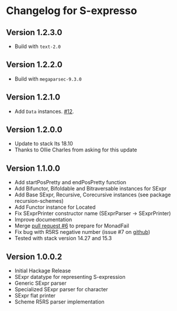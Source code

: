 # Changelog for S-expresso

Version 1.2.3.0
---------------
* Build with `text-2.0`

Version 1.2.2.0
---------------
* Build with `megaparsec-9.3.0`

Version 1.2.1.0
---------------
* Add `Data` instances. [#12](https://github.com/archambaultv/sexpresso/pull/12).

Version 1.2.0.0
---------------
* Update to stack lts 18.10
* Thanks to Ollie Charles from asking for this update

Version 1.1.0.0
---------------

* Add startPosPretty and endPosPretty function
* Add Bifunctor, Bifoldable and Bitraversable instances for SExpr
* Add Base SExpr, Recursive, Corecursive instances (see package recursion-schemes)
* Add Functor instance for Located
* Fix SExprPrinter constructor name (SExprParser -> SExprPrinter)
* Improve documentation
* Merge [pull request \#6](https://github.com/archambaultv/sexpresso/pull/6) to prepare for MonadFail
* Fix bug with R5RS negative number (issue \#7 on [github](https://github.com/archambaultv/sexpresso/issues/7))
* Tested with stack version 14.27 and 15.3

Version 1.0.0.2
---------------

* Initial Hackage Release
* SExpr datatype for representing S-expression
* Generic SExpr parser
* Specialized SExpr parser for character
* SExpr flat printer
* Scheme R5RS parser implementation
